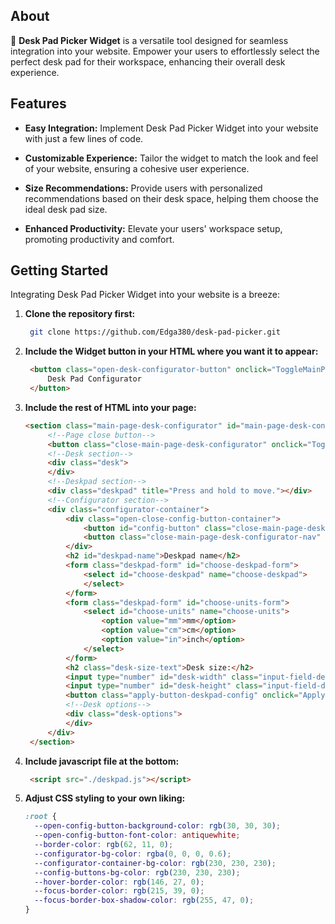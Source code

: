 ## About

🚀 **Desk Pad Picker Widget** is a versatile tool designed for seamless integration into your website. Empower your users to effortlessly select the perfect desk pad for their workspace, enhancing their overall desk experience.

## Features

- **Easy Integration:** Implement Desk Pad Picker Widget into your website with just a few lines of code.

- **Customizable Experience:** Tailor the widget to match the look and feel of your website, ensuring a cohesive user experience.

- **Size Recommendations:** Provide users with personalized recommendations based on their desk space, helping them choose the ideal desk pad size.

- **Enhanced Productivity:** Elevate your users' workspace setup, promoting productivity and comfort.

## Getting Started

Integrating Desk Pad Picker Widget into your website is a breeze:

1. **Clone the repository first:**
   ```bash
    git clone https://github.com/Edga380/desk-pad-picker.git

2. **Include the Widget button in your HTML where you want it to appear:**
   ```html
    <button class="open-desk-configurator-button" onclick="ToggleMainPage(0)">
        Desk Pad Configurator
    </button>

3. **Include the rest of HTML into your page:**
   ```html    
   <section class="main-page-desk-configurator" id="main-page-desk-config">
        <!--Page close button-->
        <button class="close-main-page-desk-configurator" onclick="ToggleMainPage()">X</button>
        <!--Desk section-->
        <div class="desk">
        </div>
        <!--Deskpad section-->
        <div class="deskpad" title="Press and hold to move."></div>
        <!--Configurator section-->
        <div class="configurator-container">
            <div class="open-close-config-button-container">
                <button id="config-button" class="close-main-page-desk-configurator-nav" onclick="ToggleConfiguratorPage('menu')">=</button>
                <button class="close-main-page-desk-configurator-nav" onclick="ToggleConfiguratorPage('close')">X</button>
            </div>
            <h2 id="deskpad-name">Deskpad name</h2>
            <form class="deskpad-form" id="choose-deskpad-form">
                <select id="choose-deskpad" name="choose-deskpad">
                </select>
            </form>
            <form class="deskpad-form" id="choose-units-form">
                <select id="choose-units" name="choose-units">
                    <option value="mm">mm</option>
                    <option value="cm">cm</option>
                    <option value="in">inch</option>
                </select>
            </form>
            <h2 class="desk-size-text">Desk size:</h2>
            <input type="number" id="desk-width" class="input-field-deskpad-config" value="" placeholder="width">
            <input type="number" id="desk-height" class="input-field-deskpad-config" value="" placeholder="height">
            <button class="apply-button-deskpad-config" onclick="ApplyOptions()">Apply</button>
            <!--Desk options-->
            <div class="desk-options">
            </div>
        </div>
    </section>

4. **Include javascript file at the bottom:**
   ```html
    <script src="./deskpad.js"></script>

5. **Adjust CSS styling to your own liking:**
   ```css
   :root {
     --open-config-button-background-color: rgb(30, 30, 30);
     --open-config-button-font-color: antiquewhite;
     --border-color: rgb(62, 11, 0);
     --configurator-bg-color: rgba(0, 0, 0, 0.6);
     --configurator-container-bg-color: rgb(230, 230, 230);
     --config-buttons-bg-color: rgb(230, 230, 230);
     --hover-border-color: rgb(146, 27, 0);
     --focus-border-color: rgb(215, 39, 0);
     --focus-border-box-shadow-color: rgb(255, 47, 0);
   }
